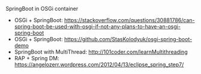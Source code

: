 SpringBoot in OSGi container

- OSGi + SpringBoot: https://stackoverflow.com/questions/30881786/can-spring-boot-be-used-with-osgi-if-not-any-plans-to-have-an-osgi-spring-boot
- OSGi + SpringBoot: https://github.com/StasKolodyuk/osgi-spring-boot-demo
- SpringBoot with MultiThread: http://101coder.com/learnMultithreading
- RAP + Spring DM: https://angelozerr.wordpress.com/2012/04/13/eclipse_spring_step7/
